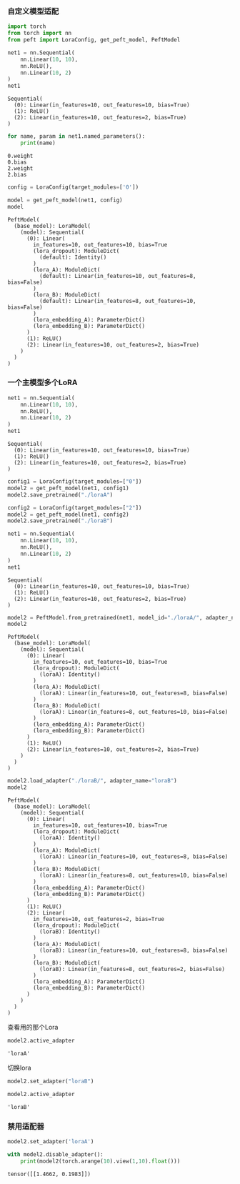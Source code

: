 ### 自定义模型适配


```python
import torch
from torch import nn
from peft import LoraConfig, get_peft_model, PeftModel
```


```python
net1 = nn.Sequential(
    nn.Linear(10, 10),
    nn.ReLU(),
    nn.Linear(10, 2)
)
net1
```




    Sequential(
      (0): Linear(in_features=10, out_features=10, bias=True)
      (1): ReLU()
      (2): Linear(in_features=10, out_features=2, bias=True)
    )




```python
for name, param in net1.named_parameters():
    print(name)
```

    0.weight
    0.bias
    2.weight
    2.bias
    


```python
config = LoraConfig(target_modules=['0'])
```


```python
model = get_peft_model(net1, config)
model
```




    PeftModel(
      (base_model): LoraModel(
        (model): Sequential(
          (0): Linear(
            in_features=10, out_features=10, bias=True
            (lora_dropout): ModuleDict(
              (default): Identity()
            )
            (lora_A): ModuleDict(
              (default): Linear(in_features=10, out_features=8, bias=False)
            )
            (lora_B): ModuleDict(
              (default): Linear(in_features=8, out_features=10, bias=False)
            )
            (lora_embedding_A): ParameterDict()
            (lora_embedding_B): ParameterDict()
          )
          (1): ReLU()
          (2): Linear(in_features=10, out_features=2, bias=True)
        )
      )
    )


### 一个主模型多个LoRA


```python
net1 = nn.Sequential(
    nn.Linear(10, 10),
    nn.ReLU(),
    nn.Linear(10, 2)
)
net1
```

    Sequential(
      (0): Linear(in_features=10, out_features=10, bias=True)
      (1): ReLU()
      (2): Linear(in_features=10, out_features=2, bias=True)
    )


```python
config1 = LoraConfig(target_modules=["0"])
model2 = get_peft_model(net1, config1)
model2.save_pretrained("./loraA")
```

```python
config2 = LoraConfig(target_modules=["2"])
model2 = get_peft_model(net1, config2)
model2.save_pretrained("./loraB")
```

```python
net1 = nn.Sequential(
    nn.Linear(10, 10),
    nn.ReLU(),
    nn.Linear(10, 2)
)
net1
```

    Sequential(
      (0): Linear(in_features=10, out_features=10, bias=True)
      (1): ReLU()
      (2): Linear(in_features=10, out_features=2, bias=True)
    )

```python
model2 = PeftModel.from_pretrained(net1, model_id="./loraA/", adapter_name="loraA")
model2
```

    PeftModel(
      (base_model): LoraModel(
        (model): Sequential(
          (0): Linear(
            in_features=10, out_features=10, bias=True
            (lora_dropout): ModuleDict(
              (loraA): Identity()
            )
            (lora_A): ModuleDict(
              (loraA): Linear(in_features=10, out_features=8, bias=False)
            )
            (lora_B): ModuleDict(
              (loraA): Linear(in_features=8, out_features=10, bias=False)
            )
            (lora_embedding_A): ParameterDict()
            (lora_embedding_B): ParameterDict()
          )
          (1): ReLU()
          (2): Linear(in_features=10, out_features=2, bias=True)
        )
      )
    )




```python
model2.load_adapter("./loraB/", adapter_name="loraB")
model2
```




    PeftModel(
      (base_model): LoraModel(
        (model): Sequential(
          (0): Linear(
            in_features=10, out_features=10, bias=True
            (lora_dropout): ModuleDict(
              (loraA): Identity()
            )
            (lora_A): ModuleDict(
              (loraA): Linear(in_features=10, out_features=8, bias=False)
            )
            (lora_B): ModuleDict(
              (loraA): Linear(in_features=8, out_features=10, bias=False)
            )
            (lora_embedding_A): ParameterDict()
            (lora_embedding_B): ParameterDict()
          )
          (1): ReLU()
          (2): Linear(
            in_features=10, out_features=2, bias=True
            (lora_dropout): ModuleDict(
              (loraB): Identity()
            )
            (lora_A): ModuleDict(
              (loraB): Linear(in_features=10, out_features=8, bias=False)
            )
            (lora_B): ModuleDict(
              (loraB): Linear(in_features=8, out_features=2, bias=False)
            )
            (lora_embedding_A): ParameterDict()
            (lora_embedding_B): ParameterDict()
          )
        )
      )
    )



查看用的那个Lora


```python
model2.active_adapter
```




    'loraA'



切换lora


```python
model2.set_adapter("loraB")
```


```python
model2.active_adapter
```




    'loraB'



### 禁用适配器


```python
model2.set_adapter('loraA')
```


```python
with model2.disable_adapter():
    print(model2(torch.arange(10).view(1,10).float()))
```

    tensor([[1.4662, 0.1983]])
    
